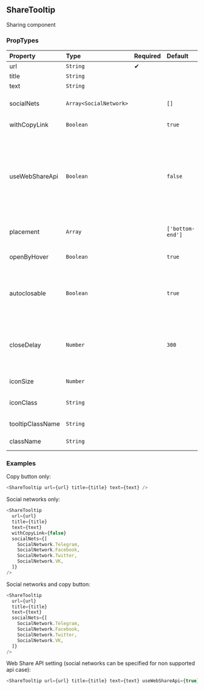 ## ShareTooltip

Sharing component

### PropTypes

| Property         | Type                   | Required | Default          | Description                                                                                                                                                                |
| :--------------- | :--------------------- | :------- | :--------------- | :------------------------------------------------------------------------------------------------------------------------------------------------------------------------- |
| url              | `String`               | ✔        |                  | share link                                                                                                                                                                 |
| title            | `String`               |          |                  | link title                                                                                                                                                                 |
| text             | `String`               |          |                  | link text                                                                                                                                                                  |
| socialNets       | `Array<SocialNetwork>` |          | `[]`             | social networks list                                                                                                                                                       |
| withCopyLink     | `Boolean`              |          | `true`           | display copy button                                                                                                                                                        |
| useWebShareApi   | `Boolean`              |          | `false`          | [Web Share API](https://developer.mozilla.org/en-US/docs/Web/API/Navigator/share) usage setting. If turned on default share dialog will be shown (if bbrowser supports it) |
| placement        | `Array`                |          | `['bottom-end']` | tooltip openening direction                                                                                                                                                |
| openByHover      | `Boolean`              |          | `true`           | should open tooltip with hover                                                                                                                                             |
| autoclosable     | `Boolean`              |          | `true`           | should close tooltip when cursor is outside                                                                                                                                |
| closeDelay       | `Number`               |          | `300`            | delay before tooltip will be hidden when cursor is otside                                                                                                                  |
| iconSize         | `Number`               |          |                  | icon-control size                                                                                                                                                          |
| iconClass        | `String`               |          |                  | icon-control mixin                                                                                                                                                         |
| tooltipClassName | `String`               |          |                  | tooltip mixin                                                                                                                                                              |
| className        | `String`               |          |                  | css class for control                                                                                                                                                      |

### Examples

Copy button only:

```js
<ShareTooltip url={url} title={title} text={text} />
```

Social networks only:

```js
<ShareTooltip
  url={url}
  title={title}
  text={text}
  withCopyLink={false}
  socialNets={[
    SocialNetwork.Telegram,
    SocialNetwork.Facebook,
    SocialNetwork.Twitter,
    SocialNetwork.VK,
  ]}
/>
```

Social networks and copy button:

```js
<ShareTooltip
  url={url}
  title={title}
  text={text}
  socialNets={[
    SocialNetwork.Telegram,
    SocialNetwork.Facebook,
    SocialNetwork.Twitter,
    SocialNetwork.VK,
  ]}
/>
```

Web Share API setting (social networks can be specified for non supported api case):

```js
<ShareTooltip url={url} title={title} text={text} useWebShareApi={true} />
```
